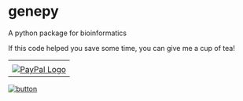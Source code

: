 # genepy
A python package for bioinformatics


If this code helped you save some time, you can give me a cup of tea!


<!-- PayPal Logo --><table border="0" cellpadding="10" cellspacing="0" align="center"><tr><td align="center"></td></tr><tr><td align="center"><a href="https://www.paypal.com/webapps/mpp/paypal-popup" title="How PayPal Works" onclick="javascript:window.open('https://www.paypal.com/webapps/mpp/paypal-popup','WIPaypal','toolbar=no, location=no, directories=no, status=no, menubar=no, scrollbars=yes, resizable=yes, width=1060, height=700'); return false;"><img src="https://www.paypalobjects.com/webstatic/mktg/logo/pp_cc_mark_74x46.jpg" border="0" alt="PayPal Logo"></a></td></tr></table><!-- PayPal Logo -->
[![button](https://www.paypalobjects.com/en_US/i/btn/btn_donateCC_LG.gif)](https://paypal.me/amirrouh)
